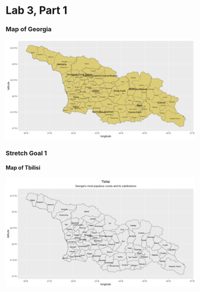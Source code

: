 # Lab 3, Part 1

### Map of Georgia

![](georgia.png)

### Stretch Goal 1
#### Map of Tbilisi

![](tibilisi.png)
